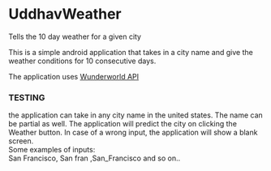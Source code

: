 # UddhavWeather
Tells the 10 day weather for a given city   
   
This is a simple android application that takes in a city name and give the weather conditions for 10 consecutive days.   
    
The application uses [Wunderworld API](https://www.wunderground.com/weather/api/d/docs)   

### TESTING   
the application can take in any city name in the united states. The name can be partial as well. The application will predict the city on clicking the Weather button. In case of a wrong input, the application will show a blank screen.   
Some examples of inputs:   
San Francisco, San fran ,San_Francisco and so on..  



